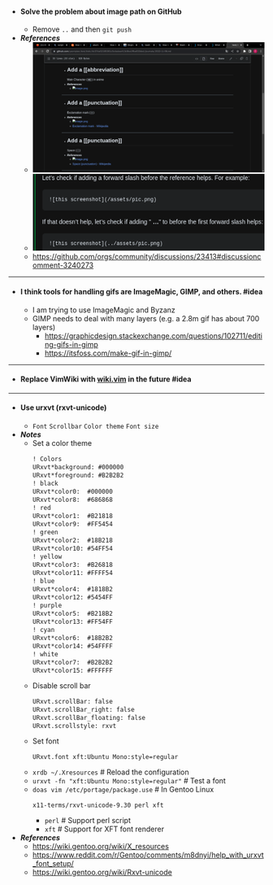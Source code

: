 - #### Solve the problem about image path on GitHub
    - Remove `..` and then `git push`
- ***References***
    - ![2023-01-24_15:08:22.gif](../assets/2023-01-24_15:08:22.gif)
    - ![2023-01-24_11-01.png](../assets/2023-01-24_11-01.png)
    - https://github.com/orgs/community/discussions/23413#discussioncomment-3240273
- ---
- #### I think tools for handling gifs are ImageMagic, GIMP, and others. #idea
    - I am trying to use ImageMagic and Byzanz
    - GIMP needs to deal with many layers (e.g. a 2.8m gif has about 700 layers)
        - https://graphicdesign.stackexchange.com/questions/102711/editing-gifs-in-gimp
        - https://itsfoss.com/make-gif-in-gimp/
- ---
- #### Replace VimWiki with [wiki.vim](https://github.com/lervag/wiki.vim/) in the future #idea
- ---
- #### Use urxvt (rxvt-unicode)
    - `Font` `Scrollbar` `Color theme` `Font size`
- ***Notes***
    - Set a color theme
      ```
      ! Colors
      URxvt*background: #000000
      URxvt*foreground: #B2B2B2
      ! black
      URxvt*color0:  #000000
      URxvt*color8:  #686868
      ! red
      URxvt*color1:  #B21818
      URxvt*color9:  #FF5454
      ! green
      URxvt*color2:  #18B218
      URxvt*color10: #54FF54
      ! yellow
      URxvt*color3:  #B26818
      URxvt*color11: #FFFF54
      ! blue
      URxvt*color4:  #1818B2
      URxvt*color12: #5454FF
      ! purple
      URxvt*color5:  #B218B2
      URxvt*color13: #FF54FF
      ! cyan
      URxvt*color6:  #18B2B2
      URxvt*color14: #54FFFF
      ! white
      URxvt*color7:  #B2B2B2
      URxvt*color15: #FFFFFF
      ```
    - Disable scroll bar
      ```
      URxvt.scrollBar: false
      URxvt.scrollBar_right: false
      URxvt.scrollBar_floating: false
      URxvt.scrollstyle: rxvt
      ```
    - Set font
      ```
      URxvt.font xft:Ubuntu Mono:style=regular
      ```
    - `xrdb ~/.Xresources` # Reload the configuration
    - `urxvt -fn "xft:Ubuntu Mono:style=regular"` # Test a font
    - `doas vim /etc/portage/package.use` # In Gentoo Linux
      ```
      x11-terms/rxvt-unicode-9.30 perl xft
      ```
        - `perl` # Support perl script
        - `xft` # Support for XFT font renderer
- ***References***
    - https://wiki.gentoo.org/wiki/X_resources
    - https://www.reddit.com/r/Gentoo/comments/m8dnyi/help_with_urxvt_font_setup/
    - https://wiki.gentoo.org/wiki/Rxvt-unicode
